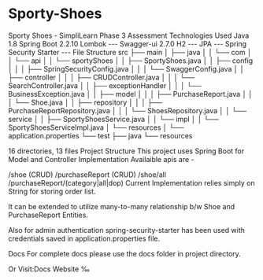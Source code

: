 # Sporty-Shoes
Sporty Shoes - SimpliLearn Phase 3 Assessment
Technologies Used
Java	1.8
Spring Boot	2.2.10
Lombok	---
Swagger-ui	2.7.0
H2	---
JPA	---
Spring Security Starter	---
File Structure
src
├── main
│   ├── java
│   │   └── com
│   │       └── api
│   │           └── sportyShoes
│   │               ├── SportyShoes.java
│   │               ├── config
│   │               │   ├── SpringSecurityConfig.java
│   │               │   └── SwaggerConfig.java
│   │               ├── controller
│   │               │   ├── CRUDController.java
│   │               │   └── SearchController.java
│   │               ├── exceptionHandler
│   │               │   └── BusinessException.java
│   │               ├── model
│   │               │   ├── PurchaseReport.java
│   │               │   └── Shoe.java
│   │               ├── repository
│   │               │   ├── PurchaseReportRepository.java
│   │               │   └── ShoesRepository.java
│   │               └── service
│   │                   ├── SportyShoesService.java
│   │                   └── impl
│   │                       └── SportyShoesServiceImpl.java
│   └── resources
│       └── application.properties
└── test
    ├── java
    └── resources

16 directories, 13 files
Project Structure
This project uses Spring Boot for Model and Controller Implementation Availaible apis are -

/shoe (CRUD)
/purchaseReport (CRUD)
/shoe/all
/purchaseReport/(category|all|dop)
Current Implementation relies simply on String for storing order list.

It can be extended to utilize many-to-many relationship b/w Shoe and PurchaseReport Entities.

Also for admin authentication spring-security-starter has been used with credentials saved in application.properties file.

Docs
For complete docs please use the docs folder in project directory.

Or Visit:Docs Website ‰

